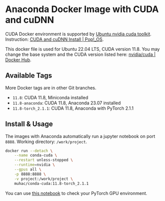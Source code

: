 # Anaconda Docker Image with CUDA and cuDNN

CUDA Docker environment is supported by [Ubuntu nvidia cuda toolkit](https://packages.ubuntu.com/jammy/amd64/nvidia-cuda-toolkit). Instruction: [CUDA and cuDNN Install | Pop!_OS](https://support.system76.com/articles/cuda/).

This docker file is used for Ubuntu 22.04 LTS, CUDA version 11.8. You may change the base system and the CUDA version listed here: [nvidia/cuda | Docker Hub](https://hub.docker.com/r/nvidia/cuda/tags?page=1).

## Available Tags

More Docker tags are in other Git branches.

- `11.8`: CUDA 11.8, Miniconda installed
- `11.8-anaconda`: CUDA 11.8, Anaconda 23.07 installed
- `11.8-torch_2.1.1`: CUDA 11.8, Anaconda with PyTorch 2.1.1

## Install & Usage

The images with Anaconda automatically run a jupyter notebook on port `8888`. Working directory: `/work/project`.

```bash
docker run --detach \
    --name conda-cuda \
    --restart unless-stopped \
    --runtime=nvidia \
    --gpus all \
    -p 8888:8888 \
    -v project:/work/project \
    muhac/conda-cuda:11.8-torch_2.1.1
```

You can use [this notebook](notebook/PyTorchGPU.ipynb) to check your PyTorch GPU environment.
